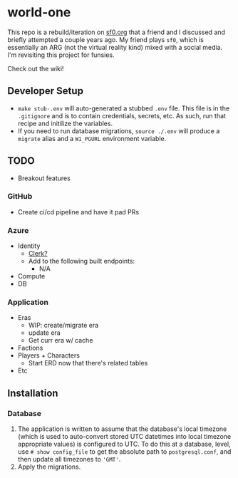# world-one

This repo is a rebuild/iteration on [sf0.org](sf0.org) that a friend and I
discussed and briefly attempted a couple years ago. My friend plays `sf0`, which
is essentially an ARG (not the virtual reality kind) mixed with a social media.
I'm revisiting this project for funsies.

Check out the wiki!

## Developer Setup

- `make stub-.env` will auto-generated a stubbed `.env` file. This file is in
the `.gitignore` and is to contain credentials, secrets, etc. As such, run that
recipe and initilize the variables.
- If you need to run database migrations, `source ./.env` will produce a
`migrate` alias and a `W1_PGURL` environment variable.

## TODO

- Breakout features

### GitHub

- Create ci/cd pipeline and have it pad PRs

### Azure

- Identity
   - [Clerk?](https://clerk.com/?utm_source=fireship&utm_medium=youtube&utm_campaign=libsql)
   - Add to the following built endpoints:
      - N/A
- Compute
- DB

### Application

- Eras
   - WIP: create/migrate era
   - update era
   - Get curr era w/ cache
- Factions
- Players + Characters
    - Start ERD now that there's related tables
- Etc

## Installation

### Database

1. The application is written to assume that the database's local timezone
   (which is used to auto-convert stored UTC datetimes into local timezone
   appropriate values) is configured to UTC. To do this at a database, level,
   use `# show config_file` to get the absolute path to `postgresql.conf`, and
   then update all timezones to `'GMT'`.
2. Apply the migrations.


